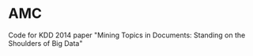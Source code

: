 AMC
===

Code for KDD 2014 paper "Mining Topics in Documents: Standing on the Shoulders of Big Data"

